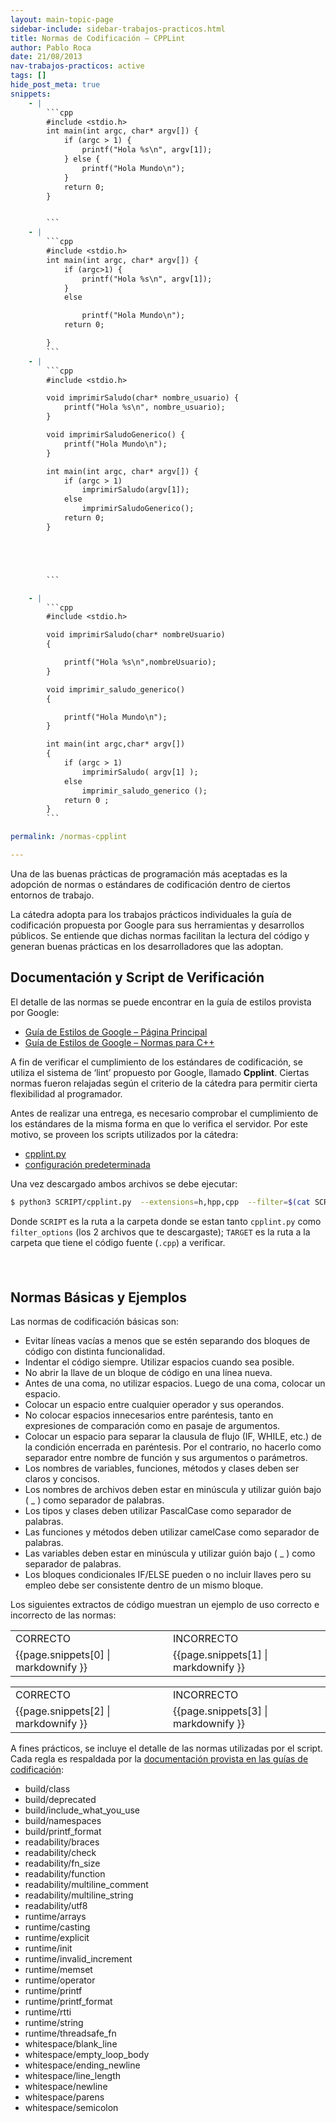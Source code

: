 ```yaml
---
layout: main-topic-page
sidebar-include: sidebar-trabajos-practicos.html
title: Normas de Codificación – CPPLint
author: Pablo Roca
date: 21/08/2013
nav-trabajos-practicos: active
tags: []
hide_post_meta: true
snippets:
    - |
        ```cpp
        #include <stdio.h>
        int main(int argc, char* argv[]) {
            if (argc > 1) {
                printf("Hola %s\n", argv[1]);
            } else {
                printf("Hola Mundo\n");
            }
            return 0;
        }


        ```
    - |
        ```cpp
        #include <stdio.h>
        int main(int argc, char* argv[]) {
            if (argc>1) {
                printf("Hola %s\n", argv[1]);
            }
            else

                printf("Hola Mundo\n");
            return 0;

        }
        ```
    - |
        ```cpp
        #include <stdio.h>

        void imprimirSaludo(char* nombre_usuario) {
            printf("Hola %s\n", nombre_usuario);
        }

        void imprimirSaludoGenerico() {
            printf("Hola Mundo\n");
        }

        int main(int argc, char* argv[]) {
            if (argc > 1)
                imprimirSaludo(argv[1]);
            else
                imprimirSaludoGenerico();
            return 0;
        }





        ```

    - |
        ```cpp
        #include <stdio.h>

        void imprimirSaludo(char* nombreUsuario)
        {

            printf("Hola %s\n",nombreUsuario);
        }

        void imprimir_saludo_generico()
        {

            printf("Hola Mundo\n");
        }

        int main(int argc,char* argv[])
        {
            if (argc > 1)
                imprimirSaludo( argv[1] );
            else
                imprimir_saludo_generico ();
            return 0 ;
        }
        ```

permalink: /normas-cpplint

---
```


Una de las buenas prácticas de programación más aceptadas es la adopción de normas o estándares de codificación dentro de ciertos entornos de trabajo.

La cátedra adopta para los trabajos prácticos individuales la guía de codificación propuesta por Google para sus herramientas y desarrollos públicos. Se entiende que dichas normas facilitan la lectura del código y generan buenas prácticas en los desarrolladores que las adoptan.

## Documentación y Script de Verificación

El detalle de las normas se puede encontrar en la guía de estilos provista por Google:

<ul>
<li><a href="https://code.google.com/p/google-styleguide/">Guía de Estilos de Google – Página Principal</a></li>
<li><a href="https://google.github.io/styleguide/cppguide.html">Guía de Estilos de Google – Normas para C++</a></li>
</ul>

A fin de verificar el cumplimiento de los estándares de codificación, se utiliza el sistema de ‘lint’ propuesto por Google, llamado <strong>Cpplint</strong>. Ciertas normas fueron relajadas según el criterio de la cátedra para permitir cierta flexibilidad al programador.

Antes de realizar una entrega, es necesario comprobar el cumplimiento de los
estándares de la misma forma en que lo verifica el servidor.
Por este motivo, se proveen los scripts utilizados por la cátedra:

<ul>
<li><a href="{{ site.sercom_url }}course/2023c1/$common/cpplint.py">cpplint.py</a></li>
<li><a href="{{ site.sercom_url }}course/2023c1/$common/filter_options">configuración predeterminada</a></li>
</ul>

Una vez descargado ambos archivos se debe ejecutar:

```bash
$ python3 SCRIPT/cpplint.py  --extensions=h,hpp,cpp  --filter=$(cat SCRIPT/filter_options) $(find TARGET -regextype posix-egrep -regex '.*\.(h|hpp|cpp)')
```

Donde `SCRIPT` es la ruta a la carpeta donde se estan tanto `cpplint.py`
como `filter_options` (los 2 archivos que te descargaste); `TARGET`
es la ruta a la carpeta que tiene el código fuente (`.cpp`) a verificar.



<div><span style="line-height: 24px;"><br>
</span></div>

## Normas Básicas y Ejemplos

Las normas de codificación básicas son:

<ul>
<li>Evitar líneas vacías a menos que se estén separando dos bloques de código con distinta funcionalidad.</li>
<li>Indentar el código siempre. Utilizar espacios cuando sea posible.</li>
<li>No abrir la llave de un bloque de código en una línea nueva.</li>
<li>Antes de una coma, no utilizar espacios. Luego de una coma, colocar un espacio.</li>
<li>Colocar un espacio entre cualquier operador y sus operandos.</li>
<li>No colocar espacios innecesarios entre paréntesis, tanto en expresiones de comparación como en pasaje de argumentos.</li>
<li>Colocar un espacio para separar la clausula de flujo (IF, WHILE, etc.) de la condición encerrada en paréntesis. Por el contrario, no hacerlo como separador entre nombre de función y sus argumentos o parámetros.</li>
<li>Los nombres de variables, funciones, métodos y clases deben ser claros y concisos.</li>
<li>Los nombres de archivos deben estar en minúscula y utilizar guión bajo ( _ ) como separador de palabras.</li>
<li>Los tipos y clases deben utilizar PascalCase como separador de palabras.</li>
<li>Las funciones y métodos deben utilizar camelCase como separador de palabras.</li>
<li>Las variables deben estar en minúscula y utilizar guión bajo ( _ ) como separador de palabras.</li>
<li>Los bloques condicionales IF/ELSE pueden o no incluir llaves pero su empleo debe ser consistente dentro de un mismo bloque.</li>
</ul>

Los siguientes extractos de código muestran un ejemplo de uso correcto e incorrecto de las normas:

<table>
<tbody>
<tr>
<td>CORRECTO</td>
<td>INCORRECTO</td>
</tr>
<tr>
<td>
{{page.snippets[0] | markdownify }}
</td>
<td>
{{page.snippets[1] | markdownify }}
</td>
</tr>
</tbody>
</table>

<table>
<tbody>
<tr>
<td>CORRECTO</td>
<td>INCORRECTO</td>
</tr>
<tr>
<td>
{{page.snippets[2] | markdownify }}
</td>
<td>
{{page.snippets[3] | markdownify }}
</td>
</tr>
</tbody>
</table>

A fines prácticos, se incluye el detalle de las normas utilizadas por el script. Cada regla es respaldada por la <a href="https://google.github.io/styleguide/cppguide.html">documentación provista en las guías de codificación</a>:

<ul>
<li>build/class</li>
<li>build/deprecated</li>
<li>build/include_what_you_use</li>
<li>build/namespaces</li>
<li>build/printf_format</li>
<li>readability/braces</li>
<li>readability/check</li>
<li>readability/fn_size</li>
<li>readability/function</li>
<li>readability/multiline_comment</li>
<li>readability/multiline_string</li>
<li>readability/utf8</li>
<li>runtime/arrays</li>
<li>runtime/casting</li>
<li>runtime/explicit</li>
<li>runtime/init</li>
<li>runtime/invalid_increment</li>
<li>runtime/memset</li>
<li>runtime/operator</li>
<li>runtime/printf</li>
<li>runtime/printf_format</li>
<li>runtime/rtti</li>
<li>runtime/string</li>
<li>runtime/threadsafe_fn</li>
<li>whitespace/blank_line</li>
<li>whitespace/empty_loop_body</li>
<li>whitespace/ending_newline</li>
<li>whitespace/line_length</li>
<li>whitespace/newline</li>
<li>whitespace/parens</li>
<li>whitespace/semicolon</li>
</ul>
